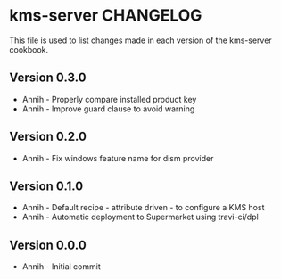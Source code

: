 kms-server CHANGELOG
====================

This file is used to list changes made in each version of the kms-server cookbook.

## Version 0.3.0
- Annih - Properly compare installed product key
- Annih - Improve guard clause to avoid warning

## Version 0.2.0
- Annih - Fix windows feature name for dism provider

## Version 0.1.0
- Annih - Default recipe - attribute driven - to configure a KMS host
- Annih - Automatic deployment to Supermarket using travi-ci/dpl

## Version 0.0.0
- Annih - Initial commit
